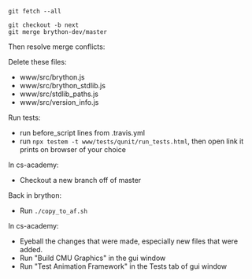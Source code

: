 ```
git fetch --all

git checkout -b next
git merge brython-dev/master
```

Then resolve merge conflicts:


Delete these files:

* www/src/brython.js
* www/src/brython_stdlib.js
* www/src/stdlib_paths.js
* www/src/version_info.js


Run tests:

* run before_script lines from .travis.yml
* run `npx testem -t www/tests/qunit/run_tests.html`, then open link it prints on browser of your choice


In cs-academy:

* Checkout a new branch off of master

Back in brython:

* Run `./copy_to_af.sh`

In cs-academy:

* Eyeball the changes that were made, especially new files that were added.
* Run "Build CMU Graphics" in the gui window
* Run "Test Animation Framework" in the Tests tab of gui window


